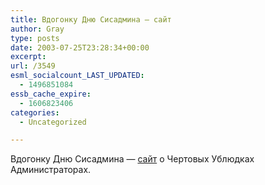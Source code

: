 ```yaml
---
title: Вдогонку Дню Сисадмина — сайт
author: Gray
type: posts
date: 2003-07-25T23:28:34+00:00
excerpt:
url: /3549
esml_socialcount_LAST_UPDATED:
  - 1496851084
essb_cache_expire:
  - 1606823406
categories:
  - Uncategorized

---
```








Вдогонку Дню Сисадмина &#8212; <a href="http://www.bsafh.narod.ru/" target="_blank">сайт</a> о Чертовых Ублюдках Администраторах.